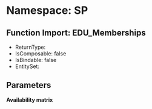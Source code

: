 # Namespace: SP

## Function Import: EDU_Memberships

- ReturnType: 
- IsComposable: false
- IsBindable: false
- EntitySet: 

## Parameters

**Availability matrix**

